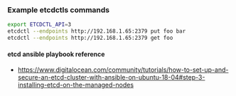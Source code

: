 
### Example etcdctls commands
```bash
export ETCDCTL_API=3
etcdctl --endpoints http://192.168.1.65:2379 put foo bar
etcdctl --endpoints http://192.168.1.65:2379 get foo
```

#### etcd ansible playbook reference
- https://www.digitalocean.com/community/tutorials/how-to-set-up-and-secure-an-etcd-cluster-with-ansible-on-ubuntu-18-04#step-3-installing-etcd-on-the-managed-nodes
